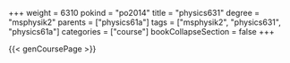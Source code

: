 +++
weight = 6310
pokind = "po2014"
title = "physics631"
degree = "msphysik2"
parents = ["physics61a"]
tags = ["msphysik2", "physics631", "physics61a"]
categories = ["course"]
bookCollapseSection = false
+++

{{< genCoursePage >}}
